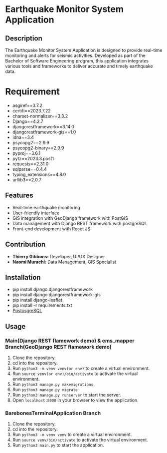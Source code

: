 # Earthquake Monitor System Application

## Description
The Earthquake Monitor System Application is designed to provide real-time monitoring and alerts for seismic activities. Developed as part of the Bachelor of Software Engineering program, this application integrates various tools and frameworks to deliver accurate and timely earthquake data.

# Requirement
- asgiref==3.7.2
- certifi==2023.7.22
- charset-normalizer==3.3.2
- Django==4.2.7
- djangorestframework==3.14.0
- djangorestframework-gis==1.0
- idna==3.4
- psycopg2==2.9.9
- psycopg2-binary==2.9.9
- pyproj==3.6.1
- pytz==2023.3.post1
- requests==2.31.0
- sqlparse==0.4.4
- typing_extensions==4.8.0
- urllib3==2.0.7

## Features
- Real-time earthquake monitoring
- User-friendly interface
- GIS integration with GeoDjango framework with PostGIS
- Data management with Django REST framework with postgreSQL
- Front-end development with React JS

## Contribution
- **Thierry Gibbons:** Developer, UI/UX Designer
- **Naomi Murachi:** Data Management, GIS Specialist

## Installation
- pip install django djangorestframework
- pip install django djangorestframework-gis
- pip install django-leaflet
- pip install -r requirements.txt
- [PostosgreSQL](https://www.postgresql.org)

## Usage
### Main(Django REST flamework demo) & ems_mapper Branch(GeoDjango REST flamework demo)
1. Clone the repository.
2. cd into the repository.
3. Run `python3 -m venv venv(or env)` to create a virtual environment.
4. Run `source venv(or env)/bin/activate` to activate the virtual environment.
5. Run `python3 manage.py makemigrations`
6. Run `python3 manage.py migrate`
7. Run `python3 manage.py runserver` to start the server.
8. Open `localhost:8000` in your browser to view the application.

### BarebonesTerminalApplication Branch
1. Clone the repository.
2. cd into the repository.
3. Run `python3 -m venv venv` to create a virtual environment.
4. Run `source venv/bin/activate` to activate the virtual environment.
5. Run `python3 main.py` to start the application.
